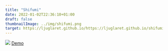 ```yaml
---
title: "Shifumi"
date: 2022-01-02T22:36:10+01:00
draft: false
thumbnailImage: ../img/shifumi.png
target: https://ljuglaret.github.io/https://ljuglaret.github.io/shifumiapp/
---
```


![](shifumi.png)
[Demo][def]

[def]: https://ljuglaret.github.io/shifumiapp/
